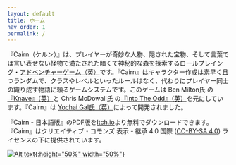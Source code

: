 ```yaml
---
layout: default
title: ホーム
nav_order: 1
permalink: /
---
```


『Cairn（ケルン）』は、プレイヤーが奇妙な人物、隠された宝物、そして言葉では言い表せない怪物で満たされた暗くて神秘的な森を探索するロールプレイング・[アドベンチャーゲーム（英）](http://questingblog.com/adventure-game-vs-osr)です。『Cairn』はキャラクター作成は素早く且つランダムで、クラスやレベルといったルールはなく、代わりにプレイヤー同士の織り成す物語に頼るゲームシステムです。このゲームは Ben Milton氏 の[『Knave』（英）](https://www.drivethrurpg.com/product/250888/Knave)と Chris McDowall氏 の[『Into The Odd』（英）](https://chrismcdee.itch.io/electric-bastionland)を元にしています。『Cairn』は [Yochai Gal氏（英）](https://newschoolrevolution.com)によって開発されました。

『Cairn - 日本語版』のPDF版を[Itch.io](https://oozejar.itch.io/cairn-ja)より無料でダウンロードできます。<br>
『Cairn』はクリエイティブ・コモンズ 表示 - 継承 4.0 国際 ([CC-BY-SA 4.0](https://creativecommons.org/licenses/by-sa/4.0/deed.ja)) ライセンスの下に提供されています。  

<p></p>

[![Alt text](/img/cairn.svg "クリックして拡大"){:height="50%" width="50%"}](https://cairnrpg.com/img/cairn.svg)
